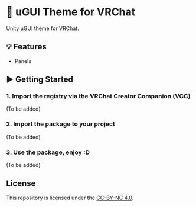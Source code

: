 # 💬 uGUI Theme for VRChat

Unity uGUI theme for VRChat.

## 💡 Features

- Panels

## ▶ Getting Started

### 1. Import the registry via the VRChat Creator Companion (VCC)

(To be added)

### 2. Import the package to your project

(To be added)

### 3. Use the package, enjoy :D

(To be added)

## License

This repository is licensed under the [CC-BY-NC 4.0](LICENSE).
